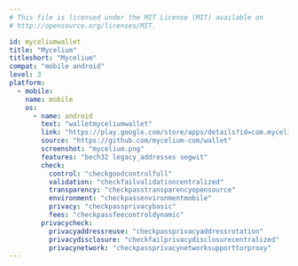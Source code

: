 ```yaml
---
# This file is licensed under the MIT License (MIT) available on
# http://opensource.org/licenses/MIT.

id: myceliumwallet
title: "Mycelium"
titleshort: "Mycelium"
compat: "mobile android"
level: 3
platform:
  - mobile:
    name: mobile
    os:
      - name: android
        text: "walletmyceliumwallet"
        link: "https://play.google.com/store/apps/details?id=com.mycelium.wallet"
        source: "https://github.com/mycelium-com/wallet"
        screenshot: "mycelium.png"
        features: "bech32 legacy_addresses segwit"
        check:
          control: "checkgoodcontrolfull"
          validation: "checkfailvalidationcentralized"
          transparency: "checkpasstransparencyopensource"
          environment: "checkpassenvironmentmobile"
          privacy: "checkpassprivacybasic"
          fees: "checkpassfeecontroldynamic"
        privacycheck:
          privacyaddressreuse: "checkpassprivacyaddressrotation"
          privacydisclosure: "checkfailprivacydisclosurecentralized"
          privacynetwork: "checkpassprivacynetworksupporttorproxy"
---
```

